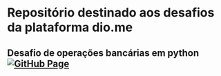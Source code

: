 # Repositório destinado aos desafios da plataforma dio.me


## Desafio de operações bancárias em python [![GitHub Page](https://img.shields.io/badge/desafio_banco_python-54aeff?style=for-the-badge)](https://github.com/MurilodioPy/Desafio_DIO.ME/tree/main/desafio_banco_python) 

